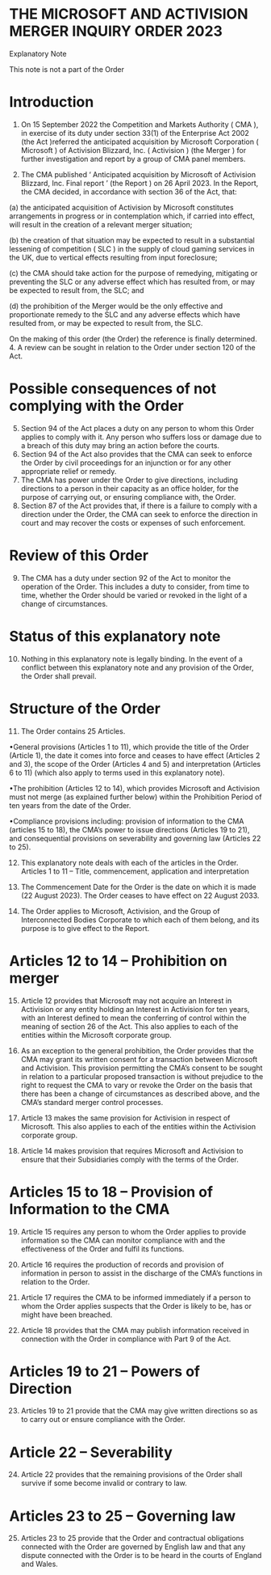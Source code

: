 # THE MICROSOFT AND ACTIVISION MERGER INQUIRY ORDER 2023

Explanatory Note

This note is not a part of the Order

# Introduction

1. On 15 September 2022 the Competition and Markets Authority ( CMA ), in exercise of its duty under section 33(1) of the Enterprise Act 2002 (the Act )referred the anticipated acquisition by Microsoft Corporation ( Microsoft ) of Activision Blizzard, Inc. ( Activision ) (the Merger ) for further investigation and report by a group of CMA panel members.

2. The CMA published ‘ Anticipated acquisition by Microsoft of Activision Blizzard, Inc. Final report ’ (the Report ) on 26 April 2023. In the Report, the CMA decided, in accordance with section 36 of the Act, that:


(a) the anticipated acquisition of Activision by Microsoft constitutes arrangements in progress or in contemplation which, if carried into effect, will result in the creation of a relevant merger situation;

(b) the creation of that situation may be expected to result in a substantial lessening of competition ( SLC ) in the supply of cloud gaming services in the UK, due to vertical effects resulting from input foreclosure;

(c) the CMA should take action for the purpose of remedying, mitigating or preventing the SLC or any adverse effect which has resulted from, or may be expected to result from, the SLC; and

(d) the prohibition of the Merger would be the only effective and proportionate remedy to the SLC and any adverse effects which have resulted from, or may be expected to result from, the SLC.

On the making of this order (the Order) the reference is finally determined. 4. A review can be sought in relation to the Order under section 120 of the Act.

# Possible consequences of not complying with the Order

5. Section 94 of the Act places a duty on any person to whom this Order applies to comply with it. Any person who suffers loss or damage due to a breach of this duty may bring an action before the courts.
6. Section 94 of the Act also provides that the CMA can seek to enforce the Order by civil proceedings for an injunction or for any other appropriate relief or remedy.
7. The CMA has power under the Order to give directions, including directions to a person in their capacity as an office holder, for the purpose of carrying out, or ensuring compliance with, the Order.
8. Section 87 of the Act provides that, if there is a failure to comply with a direction under the Order, the CMA can seek to enforce the direction in court and may recover the costs or expenses of such enforcement.

# Review of this Order

9. The CMA has a duty under section 92 of the Act to monitor the operation of the Order. This includes a duty to consider, from time to time, whether the Order should be varied or revoked in the light of a change of circumstances.

# Status of this explanatory note

10. Nothing in this explanatory note is legally binding. In the event of a conflict between this explanatory note and any provision of the Order, the Order shall prevail.

# Structure of the Order

11. The Order contains 25 Articles.

•General provisions (Articles 1 to 11), which provide the title of the Order (Article 1), the date it comes into force and ceases to have effect (Articles 2 and 3), the scope of the Order (Articles 4 and 5) and interpretation (Articles 6 to 11) (which also apply to terms used in this explanatory note).

•The prohibition (Articles 12 to 14), which provides Microsoft and Activision must not merge (as explained further below) within the Prohibition Period of ten years from the date of the Order.

•Compliance provisions including: provision of information to the CMA (articles 15 to 18), the CMA’s power to issue directions (Articles 19 to 21), and consequential provisions on severability and governing law (Articles 22 to 25).

12. This explanatory note deals with each of the articles in the Order. Articles 1 to 11 – Title, commencement, application and interpretation

13. The Commencement Date for the Order is the date on which it is made (22 August 2023). The Order ceases to have effect on 22 August 2033.

14. The Order applies to Microsoft, Activision, and the Group of Interconnected Bodies Corporate to which each of them belong, and its purpose is to give effect to the Report.


# Articles 12 to 14 – Prohibition on merger

15. Article 12 provides that Microsoft may not acquire an Interest in Activision or any entity holding an Interest in Activision for ten years, with an Interest defined to mean the conferring of control within the meaning of section 26 of the Act. This also applies to each of the entities within the Microsoft corporate group.

16. As an exception to the general prohibition, the Order provides that the CMA may grant its written consent for a transaction between Microsoft and Activision. This provision permitting the CMA’s consent to be sought in relation to a particular proposed transaction is without prejudice to the right to request the CMA to vary or revoke the Order on the basis that there has been a change of circumstances as described above, and the CMA’s standard merger control processes.

17. Article 13 makes the same provision for Activision in respect of Microsoft. This also applies to each of the entities within the Activision corporate group.

18. Article 14 makes provision that requires Microsoft and Activision to ensure that their Subsidiaries comply with the terms of the Order.


# Articles 15 to 18 – Provision of Information to the CMA

19. Article 15 requires any person to whom the Order applies to provide information so the CMA can monitor compliance with and the effectiveness of the Order and fulfil its functions.

20. Article 16 requires the production of records and provision of information in person to assist in the discharge of the CMA’s functions in relation to the Order.

21. Article 17 requires the CMA to be informed immediately if a person to whom the Order applies suspects that the Order is likely to be, has or might have been breached.

22. Article 18 provides that the CMA may publish information received in connection with the Order in compliance with Part 9 of the Act.


# Articles 19 to 21 – Powers of Direction

23. Articles 19 to 21 provide that the CMA may give written directions so as to carry out or ensure compliance with the Order.

# Article 22 – Severability

24. Article 22 provides that the remaining provisions of the Order shall survive if some become invalid or contrary to law.

# Articles 23 to 25 – Governing law

25. Articles 23 to 25 provide that the Order and contractual obligations connected with the Order are governed by English law and that any dispute connected with the Order is to be heard in the courts of England and Wales.